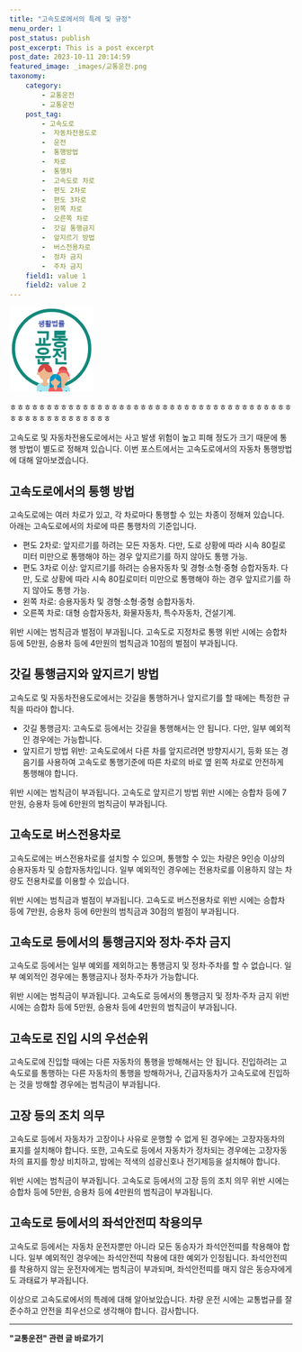 ```yaml
---
title: "고속도로에서의 특례 및 규정"
menu_order: 1
post_status: publish
post_excerpt: This is a post excerpt
post_date: 2023-10-11 20:14:59
featured_image: _images/교통운전.png
taxonomy:
    category:
        - 교통운전
        - 교통운전
    post_tag:
        - 고속도로
        -  자동차전용도로
        -  운전
        -  통행방법
        -  차로
        -  통행차
        -  고속도로 차로
        -  편도 2차로
        -  편도 3차로
        -  왼쪽 차로
        -  오른쪽 차로
        -  갓길 통행금지
        -  앞지르기 방법
        -  버스전용차로
        -  정차 금지
        -  주차 금지
    field1: value 1
    field2: value 2
---
```


![교통운전](/_images/교통운전.png)

ㅎㅎㅎㅎㅎㅎㅎㅎㅎㅎㅎㅎㅎㅎㅎㅎㅎㅎㅎㅎㅎㅎㅎㅎㅎㅎㅎㅎㅎㅎㅎㅎㅎㅎㅎㅎㅎㅎㅎㅎㅎㅎㅎㅎㅎㅎㅎㅎㅎㅎㅎㅎㅎ

















고속도로 및 자동차전용도로에서는 사고 발생 위험이 높고 피해 정도가 크기 때문에 통행 방법이 별도로 정해져 있습니다. 이번 포스트에서는 고속도로에서의 자동차 통행방법에 대해 알아보겠습니다.

## 고속도로에서의 통행 방법

고속도로에는 여러 차로가 있고, 각 차로마다 통행할 수 있는 차종이 정해져 있습니다. 아래는 고속도로에서의 차로에 따른 통행차의 기준입니다.

- 편도 2차로: 앞지르기를 하려는 모든 자동차. 다만, 도로 상황에 따라 시속 80킬로미터 미만으로 통행해야 하는 경우 앞지르기를 하지 않아도 통행 가능.
- 편도 3차로 이상: 앞지르기를 하려는 승용자동차 및 경형·소형·중형 승합자동차. 다만, 도로 상황에 따라 시속 80킬로미터 미만으로 통행해야 하는 경우 앞지르기를 하지 않아도 통행 가능.
- 왼쪽 차로: 승용자동차 및 경형·소형·중형 승합자동차.
- 오른쪽 차로: 대형 승합자동차, 화물자동차, 특수자동차, 건설기계.

위반 시에는 범칙금과 벌점이 부과됩니다. 고속도로 지정차로 통행 위반 시에는 승합차 등에 5만원, 승용차 등에 4만원의 범칙금과 10점의 벌점이 부과됩니다.

## 갓길 통행금지와 앞지르기 방법

고속도로 및 자동차전용도로에서는 갓길을 통행하거나 앞지르기를 할 때에는 특정한 규칙을 따라야 합니다.

- 갓길 통행금지: 고속도로 등에서는 갓길을 통행해서는 안 됩니다. 다만, 일부 예외적인 경우에는 가능합니다.
- 앞지르기 방법 위반: 고속도로에서 다른 차를 앞지르려면 방향지시기, 등화 또는 경음기를 사용하여 고속도로 통행기준에 따른 차로의 바로 옆 왼쪽 차로로 안전하게 통행해야 합니다.

위반 시에는 범칙금이 부과됩니다. 고속도로 앞지르기 방법 위반 시에는 승합차 등에 7만원, 승용차 등에 6만원의 범칙금이 부과됩니다.

## 고속도로 버스전용차로

고속도로에는 버스전용차로를 설치할 수 있으며, 통행할 수 있는 차량은 9인승 이상의 승용자동차 및 승합자동차입니다. 일부 예외적인 경우에는 전용차로를 이용하지 않는 차량도 전용차로를 이용할 수 있습니다.

위반 시에는 범칙금과 벌점이 부과됩니다. 고속도로 버스전용차로 위반 시에는 승합차 등에 7만원, 승용차 등에 6만원의 범칙금과 30점의 벌점이 부과됩니다.

## 고속도로 등에서의 통행금지와 정차·주차 금지

고속도로 등에서는 일부 예외를 제외하고는 통행금지 및 정차·주차를 할 수 없습니다. 일부 예외적인 경우에는 통행금지나 정차·주차가 가능합니다.

위반 시에는 범칙금이 부과됩니다. 고속도로 등에서의 통행금지 및 정차·주차 금지 위반 시에는 승합차 등에 5만원, 승용차 등에 4만원의 범칙금이 부과됩니다.

## 고속도로 진입 시의 우선순위

고속도로에 진입할 때에는 다른 자동차의 통행을 방해해서는 안 됩니다. 진입하려는 고속도로를 통행하는 다른 자동차의 통행을 방해하거나, 긴급자동차가 고속도로에 진입하는 것을 방해할 경우에는 범칙금이 부과됩니다.

## 고장 등의 조치 의무

고속도로 등에서 자동차가 고장이나 사유로 운행할 수 없게 된 경우에는 고장자동차의 표지를 설치해야 합니다. 또한, 고속도로 등에서 자동차가 정차되는 경우에는 고장자동차의 표지를 항상 비치하고, 밤에는 적색의 섬광신호나 전기제등을 설치해야 합니다.

위반 시에는 범칙금이 부과됩니다. 고속도로 등에서의 고장 등의 조치 의무 위반 시에는 승합차 등에 5만원, 승용차 등에 4만원의 범칙금이 부과됩니다.

## 고속도로 등에서의 좌석안전띠 착용의무

고속도로 등에서는 자동차 운전자뿐만 아니라 모든 동승자가 좌석안전띠를 착용해야 합니다. 일부 예외적인 경우에는 좌석안전띠 착용에 대한 예외가 인정됩니다. 좌석안전띠를 착용하지 않는 운전자에게는 범칙금이 부과되며, 좌석안전띠를 매지 않은 동승자에게도 과태료가 부과됩니다.

이상으로 고속도로에서의 특례에 대해 알아보았습니다. 차량 운전 시에는 교통법규를 잘 준수하고 안전을 최우선으로 생각해야 합니다. 감사합니다.


<!-- wp:separator -->
<hr class="wp-block-separator has-alpha-channel-opacity"/>
<!-- /wp:separator -->
<!-- wp:group {"backgroundColor":"base","layout":{"type":"constrained"}} -->
<div class="wp-block-group has-base-background-color has-background"><!-- wp:paragraph {"align":"center","fontSize":"large"} -->
<p class="has-text-align-center has-large-font-size"><strong>"교통운전" 관련 글 바로가기</strong></p>
<!-- /wp:paragraph -->

<!-- wp:latest-posts {"categories":[{"id":1440,"count":0,"description":"—설명이 없습니다","link":"https://uknowlaw.com/category/%ea%b5%90%ed%86%b5%ec%9a%b4%ec%a0%84/","name":"교통운전","slug":"교통운전","taxonomy":"category","parent":273,"meta":[],"_links":{"self":[{"href":"https://uknowlaw.com/wp-json/wp/v2/categories/1440"},{"href":"https://uknowlaw.com/wp-json/wp/v2/categories"}],"about":[{"href":"https://uknowlaw.com/wp-json/wp/v2/taxonomies/category"}],"up":[{"embeddable":false,"href":"https://uknowlaw.com/wp-json/wp/v2/categories/273"}],"wp:post_type":[{"href":"https://uknowlaw.com/wp-json/wp/v2/posts?categories=1440"},{"curies":[{"name":"wp","href":"https://api.w.org/{rel}","templated":true}]},"postsToShow":100,"excerptLength":28,"postLayout":"grid","columns":2,"featuredImageAlign":"left","featuredImageSizeSlug":"large","fontSize":"medium"} /--></div>
<!-- /wp:group -->
    

